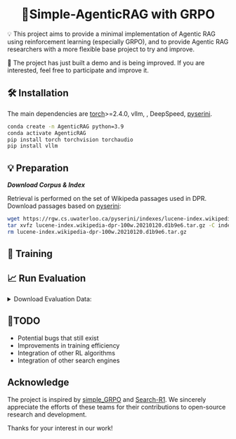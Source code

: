 
<div align="center">

# 🤖Simple-AgenticRAG with GRPO
</div>

💡 This project aims to provide a minimal implementation of Agentic RAG using reinforcement learning (especially GRPO), and to provide Agentic RAG researchers with a more flexible base project to try and improve.   

💪 The project has just built a demo and is being improved. If you are interested, feel free to participate and improve it.  

<!-- <div align="center">
<img src="images/framework.png" alt="framework" width="800">liang

**GainRAG Framework**
</div> -->


## 🛠 Installation



The main dependencies are [torch](https://pytorch.org/get-started/locally/)>=2.4.0, vllm, , DeepSpeed, [pyserini](https://github.com/castorini/pyserini/tree/master).


```bash
conda create -n AgenticRAG python=3.9
conda activate AgenticRAG
pip install torch torchvision torchaudio 
pip install vllm
```
</details>


## 💡 Preparation
***Download Corpus & Index***

Retrieval is performed on the set of Wikipeda passages used in DPR. Download passages based on [pyserini](https://github.com/castorini/pyserini/tree/master):

```bash
wget https://rgw.cs.uwaterloo.ca/pyserini/indexes/lucene-index.wikipedia-dpr-100w.20210120.d1b9e6.tar.gz
tar xvfz lucene-index.wikipedia-dpr-100w.20210120.d1b9e6.tar.gz -C indexes # Unzip to a local directory
rm lucene-index.wikipedia-dpr-100w.20210120.d1b9e6.tar.gz
```




## 🎯 Training




## 📈 Run Evaluation
<details>
<summary>
Download Evaluation Data:
</summary>
  
[HotpotQA](https://hotpotqa.github.io/), [2WikiMultiHopQA](https://github.com/Alab-NII/2wikimultihop), [WebQuestions](https://nlp.stanford.edu/software/sempre/), [NaturalQA](https://ai.google.com/research/NaturalQuestions), [TriviaQA](http://nlp.cs.washington.edu/triviaqa/), [SQuAD](https://rajpurkar.github.io/SQuAD-explorer/)
</details>

## 📝TODO
- Potential bugs that still exist
- Improvements in training efficiency 
- Integration of other RL algorithms 
- Integration of other search engines

## Acknowledge
The project is inspired by [simple_GRPO](https://github.com/lsdefine/simple_GRPO) and [Search-R1](https://github.com/PeterGriffinJin/Search-R1). We sincerely appreciate the efforts of these teams for their contributions to open-source research and development.



Thanks for your interest in our work!



